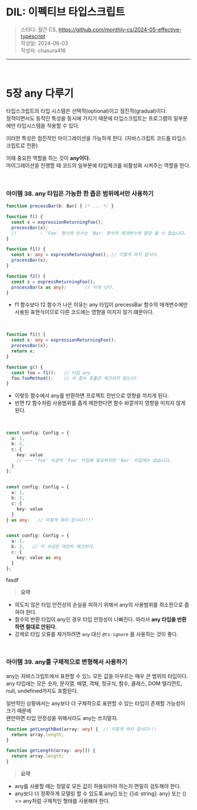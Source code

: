 # DIL: 이펙티브 타입스크립트

> 스터디: 월간 CS, https://github.com/monthly-cs/2024-05-effective-typescript  
> 작성일: 2024-06-03  
> 작성자: chasura416

---
<br />

# 5장 any 다루기

타입스크립트의 타입 시스템은 선택적(optional)이고 점진적(gradual)이다.  
정적이면서도 동적인 특성을 동시에 가지기 때문에 타입스크립트는 프로그램의 일부분에만 타입시스템을 적용할 수 있다.

이러한 특성은 점진적인 마이그레이션을 가능하게 한다. (자바스크립트 코드를 타입스크립트로 전환)

이때 중요한 역할을 하는 것이 **any이다.**  
마이그레이션을 진행할 때 코드의 일부분에 타입체크를 비활성화 시켜주는 역할을 한다.


<br />

### 아이템 38. any 타입은 가능한 한 좁은 범위에서만 사용하기

```TypeScript
function precessBar(b: Bar) { /* ... */ }

function f() {
  const x = expressionReturningFoo();
  processBar(x);
  //         ~ 'Foo' 형식의 인수는 'Bar' 형식의 매개변수에 할당 될 수 없습니다.
}
```

```TypeScript
function f1() {
  const x: any = expressReturningFoo(); // 이렇게 하지 맙시다.
  processBar(x);
}

function f2() {
  const x = expressReturningFoo();
  processBar(x as any);       // 이게 낫다.
}
```

- f1 함수보다 f2 함수가 나은 이유는 any 타입이 precessBar 함수의 매개변수에만 사용된 표현식이므로 다른 코드에는 영향을 미치지 않기 떄문이다.

<br />

```TypeScript
function f1() {
  const x: any = expressionReturningFoo();
  processBar(x);
  return x;
}

function g() {
  const foo = f1();   // 타입 any
  foo.fooMethod();    // 이 함수 호출은 체크되지 않는다!
}
```

- 이렇듯 함수에서 any를 반환하면 프로젝트 전반으로 영향을 끼치게 된다.
- 반면 f2 함수처럼 사용범위를 좁게 제한한다면 함수 바깥까지 영향을 미치지 않게 된다.

<br />


```TypeScript
const config: Config = {
  a: 1,
  b: 2, 
  c: {
    key: value
    // ~~~ 'foo' 속성이 'Foo' 타입에 필요하지만 'Bar' 타입에는 없습니다.
  }
};


const config: Config = {
  a: 1,
  b: 2,
  c: {
    key: value
  }
} as any;   // 이렇게 하지 맙시다!!!!


const config: Config = {
  a: 1,
  b: 2,   // 이 속성은 여전히 체크된다.
  c: {
    key: value as any
  }
};
```

fasdf

> **요약**

- 의도치 않은 타입 안전성의 손실을 피하기 위해서 any의 사용범위를 최소한으로 좁혀야 한다.
- 함수의 반환 타입이 any인 경우 타입 안정성이 나빠진다. 따라서 **any 타입을 반환하면 절대로 안된다.**
- 강제로 타입 오류를 제거하려면 `any` 대신 `@ts-ignore` 를 사용하는 것이 좋다.


<br />

### 아이템 39. any를 구체적으로 변형해서 사용하기

any는 자바스크립트에서 표현할 수 있느 모든 값을 아우르는 매우 큰 범위의 타입이다.  
any 타입에는 모든 숫자, 문자열, 배열, 객체, 정규식, 함수, 클래스, DOM 엘리먼트, null, undefined까지도 포함된다.  

일반적인 상황에서는 any보다 더 구체적으로 표현할 수 있는 타입이 존재할 가능성이 크기 때문에   
왠만하면 타입 안정성을 위해서라도 any는 쓰지말자.

```TypeScript
function getLengthBad(array: any) {  // 이렇게 하지 맙시다!!!
  return array.length;
}

function getLength(array: any[]) {
  return array.length;
}
```

> **요약**

- any를 사용할 때는 정말로 모든 값이 허용되어야 하는지 면밀히 검토해야 한다.
- any보다 더 정확하게 모델링 할 수 있도록 any[] 또는 {[id: string]: any} 또는 () => any처럼 구체적인 형태를 사용해야 한다.
